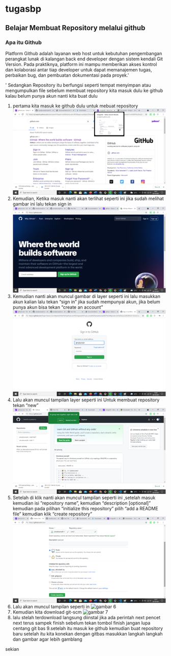# tugasbp
## Belajar Membuat Repository melalui github

### Apa itu Github
Platform Github adalah layanan web host untuk kebutuhan pengembangan perangkat lunak di kalangan back end developer dengan sistem kendali Git Version. Pada praktiknya, platform ini mampu memberikan akses kontrol dan kolaborasi antar tiap developer untuk dapat memanajemen tugas, perbaikan bug, dan pembuatan dokumentasi pada proyek.'<p>'
Sedangkan Repository itu berfungsi seperti tempat menyimpan atau mengumpulkan file
sebelum membuat repository kita masuk dulu ke github kalau belum punya akun nanti kita buat dulu
1. pertama kita masuk ke github dulu untuk mebuat repository
![gambar 1](sstugaspemrograman1.png)
2.	Kemudian, Ketika masuk nanti akan terlihat seperti ini jika sudah melihat gambar ini lalu tekan sign in 
![gambar 2](sstugaspemrograman2.png)
3. Kemudian nanti akan muncul gambar di layer seperti ini lalu masukkan akun kalian lalu tekan “sign in” jika sudah mempunyai akun,  jika belum punya akun bisa tekan “create an account”
![gambar 3](sstugaspemrograman3.png)
4. Lalu akan muncul tampilan layer seperti ini 
Untuk membuat repository tekan “new” 
![gambar 4](sstugaspemrograman4.png)
5. Setelah di klik nanti akan muncul tampilan seperti ini ,setelah masuk kemudian isi ”repository name”, kemudian “description [optional]”  kemudian pada pilihan “initialize this repository” pilih “add a README file”  kemudian klik “create repository”
![gambar 5](sstugaspemrograman5.png)
6. Lalu akan muncul tampilan seperti in
![gambar 6](sstugaspemrograman6.png)
7. Kemudian kita download git-scm 
![gambar 7](sstugaspemrograman7.png)
8. lalu stelah terdownload langsung diinstal 
  jika ada perintah next pencet next terus sampek finish 
  sebelum tekan tombol finish jangan lupa centang git bas
 9.setelah itu masuk ke github kemudian buat repository baru 
  setelah itu kita konekan dengan gitbas
  masukkan langkah langkah dan gambar agar lebih gamblang
  
  
  sekian 


